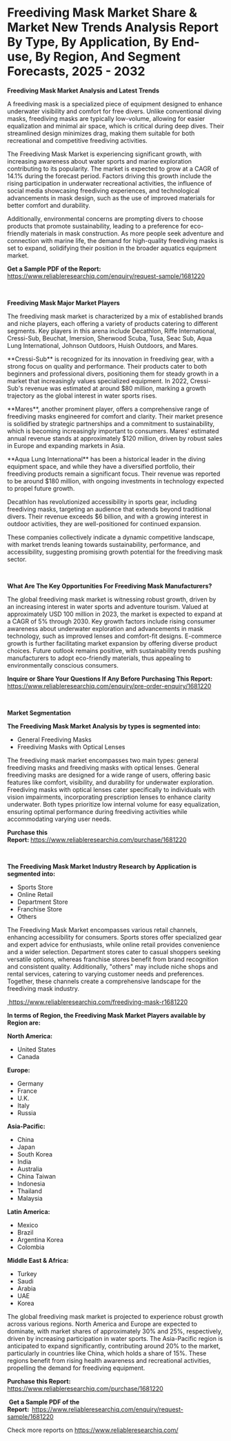 <p><h1>Freediving Mask Market Share & Market New Trends Analysis Report By Type, By Application, By End-use, By Region, And Segment Forecasts, 2025 - 2032</h1></p><p><strong>Freediving Mask Market Analysis and Latest Trends</strong></p>
<p><p>A freediving mask is a specialized piece of equipment designed to enhance underwater visibility and comfort for free divers. Unlike conventional diving masks, freediving masks are typically low-volume, allowing for easier equalization and minimal air space, which is critical during deep dives. Their streamlined design minimizes drag, making them suitable for both recreational and competitive freediving activities.</p><p>The Freediving Mask Market is experiencing significant growth, with increasing awareness about water sports and marine exploration contributing to its popularity. The market is expected to grow at a CAGR of 14.1% during the forecast period. Factors driving this growth include the rising participation in underwater recreational activities, the influence of social media showcasing freediving experiences, and technological advancements in mask design, such as the use of improved materials for better comfort and durability.</p><p>Additionally, environmental concerns are prompting divers to choose products that promote sustainability, leading to a preference for eco-friendly materials in mask construction. As more people seek adventure and connection with marine life, the demand for high-quality freediving masks is set to expand, solidifying their position in the broader aquatics equipment market.</p></p>
<p><strong>Get a Sample PDF of the Report:&nbsp;</strong> <a href="https://www.reliableresearchiq.com/enquiry/request-sample/1681220?utm_campaign=2732&utm_medium=2&utm_source=Github&utm_content=ia&utm_term=24032025&utm_id=freediving-mask">https://www.reliableresearchiq.com/enquiry/request-sample/1681220</a></p>
<p>&nbsp;</p>
<p><strong>Freediving Mask Major Market Players</strong></p>
<p><p>The freediving mask market is characterized by a mix of established brands and niche players, each offering a variety of products catering to different segments. Key players in this arena include Decathlon, Riffe International, Cressi-Sub, Beuchat, Imersion, Sherwood Scuba, Tusa, Seac Sub, Aqua Lung International, Johnson Outdoors, Huish Outdoors, and Mares.</p><p>**Cressi-Sub** is recognized for its innovation in freediving gear, with a strong focus on quality and performance. Their products cater to both beginners and professional divers, positioning them for steady growth in a market that increasingly values specialized equipment. In 2022, Cressi-Sub's revenue was estimated at around $80 million, marking a growth trajectory as the global interest in water sports rises.</p><p>**Mares**, another prominent player, offers a comprehensive range of freediving masks engineered for comfort and clarity. Their market presence is solidified by strategic partnerships and a commitment to sustainability, which is becoming increasingly important to consumers. Mares' estimated annual revenue stands at approximately $120 million, driven by robust sales in Europe and expanding markets in Asia.</p><p>**Aqua Lung International** has been a historical leader in the diving equipment space, and while they have a diversified portfolio, their freediving products remain a significant focus. Their revenue was reported to be around $180 million, with ongoing investments in technology expected to propel future growth.</p><p>Decathlon has revolutionized accessibility in sports gear, including freediving masks, targeting an audience that extends beyond traditional divers. Their revenue exceeds $6 billion, and with a growing interest in outdoor activities, they are well-positioned for continued expansion.</p><p>These companies collectively indicate a dynamic competitive landscape, with market trends leaning towards sustainability, performance, and accessibility, suggesting promising growth potential for the freediving mask sector.</p></p>
<p>&nbsp;</p>
<p><strong>What Are The Key Opportunities For Freediving Mask Manufacturers?</strong></p>
<p><p>The global freediving mask market is witnessing robust growth, driven by an increasing interest in water sports and adventure tourism. Valued at approximately USD 100 million in 2023, the market is expected to expand at a CAGR of 5% through 2030. Key growth factors include rising consumer awareness about underwater exploration and advancements in mask technology, such as improved lenses and comfort-fit designs. E-commerce growth is further facilitating market expansion by offering diverse product choices. Future outlook remains positive, with sustainability trends pushing manufacturers to adopt eco-friendly materials, thus appealing to environmentally conscious consumers.</p></p>
<p><strong>Inquire or Share Your Questions If Any Before Purchasing This Report:</strong> <a href="https://www.reliableresearchiq.com/enquiry/pre-order-enquiry/1681220?utm_campaign=2732&utm_medium=2&utm_source=Github&utm_content=ia&utm_term=24032025&utm_id=freediving-mask">https://www.reliableresearchiq.com/enquiry/pre-order-enquiry/1681220</a></p>
<p>&nbsp;</p>
<p><strong>Market Segmentation</strong></p>
<p><strong>The Freediving Mask Market Analysis by types is segmented into:</strong></p>
<p><ul><li>General Freediving Masks</li><li>Freediving Masks with Optical Lenses</li></ul></p>
<p><p>The freediving mask market encompasses two main types: general freediving masks and freediving masks with optical lenses. General freediving masks are designed for a wide range of users, offering basic features like comfort, visibility, and durability for underwater exploration. Freediving masks with optical lenses cater specifically to individuals with vision impairments, incorporating prescription lenses to enhance clarity underwater. Both types prioritize low internal volume for easy equalization, ensuring optimal performance during freediving activities while accommodating varying user needs.</p></p>
<p><strong>Purchase this Report:&nbsp;</strong><a href="https://www.reliableresearchiq.com/purchase/1681220?utm_campaign=2732&utm_medium=2&utm_source=Github&utm_content=ia&utm_term=24032025&utm_id=freediving-mask">https://www.reliableresearchiq.com/purchase/1681220</a></p>
<p>&nbsp;</p>
<p><strong>The Freediving Mask Market Industry Research by Application is segmented into:</strong></p>
<p><ul><li>Sports Store</li><li>Online Retail</li><li>Department Store</li><li>Franchise Store</li><li>Others</li></ul></p>
<p><p>The Freediving Mask Market encompasses various retail channels, enhancing accessibility for consumers. Sports stores offer specialized gear and expert advice for enthusiasts, while online retail provides convenience and a wider selection. Department stores cater to casual shoppers seeking versatile options, whereas franchise stores benefit from brand recognition and consistent quality. Additionally, "others" may include niche shops and rental services, catering to varying customer needs and preferences. Together, these channels create a comprehensive landscape for the freediving mask industry.</p></p>
<p><a href="https://www.reliableresearchiq.com/freediving-mask-r1681220?utm_campaign=2732&utm_medium=2&utm_source=Github&utm_content=ia&utm_term=24032025&utm_id=freediving-mask">&nbsp;https://www.reliableresearchiq.com/freediving-mask-r1681220</a></p>
<p><strong>In terms of Region, the Freediving Mask Market Players available by Region are:</strong></p>
<p>
    <p> <strong> North America: </strong>
        <ul>
            <li>United States</li>
            <li>Canada</li>
        </ul>
        </p> 
    <p> <strong> Europe: </strong>
        <ul>
            <li>Germany</li>
            <li>France</li>
            <li>U.K.</li>
            <li>Italy</li>
            <li>Russia</li>
        </ul>
        </p> 
    <p> <strong> Asia-Pacific: </strong>
        <ul>
            <li>China</li>
            <li>Japan</li>
            <li>South Korea</li>
            <li>India</li>
            <li>Australia</li>
            <li>China Taiwan</li>
            <li>Indonesia</li>
            <li>Thailand</li>
            <li>Malaysia</li>
        </ul>
        </p> 
    <p> <strong> Latin America: </strong>
        <ul>
            <li>Mexico</li>
            <li>Brazil</li>
            <li>Argentina Korea</li>
            <li>Colombia</li>
        </ul>
        </p> 
    <p> <strong> Middle East & Africa: </strong>
        <ul>
            <li>Turkey</li>
            <li>Saudi</li>
            <li>Arabia</li>
            <li>UAE</li>
            <li>Korea</li>
        </ul>
    </p>
    </p>
<p><p>The global freediving mask market is projected to experience robust growth across various regions. North America and Europe are expected to dominate, with market shares of approximately 30% and 25%, respectively, driven by increasing participation in water sports. The Asia-Pacific region is anticipated to expand significantly, contributing around 20% to the market, particularly in countries like China, which holds a share of 15%. These regions benefit from rising health awareness and recreational activities, propelling the demand for freediving equipment.</p></p>
<p><strong>Purchase this Report: </strong><a href="https://www.reliableresearchiq.com/purchase/1681220?utm_campaign=2732&utm_medium=2&utm_source=Github&utm_content=ia&utm_term=24032025&utm_id=freediving-mask">https://www.reliableresearchiq.com/purchase/1681220</a></p>
<p>&nbsp;<strong>Get a Sample PDF of the Report:&nbsp;&nbsp;</strong><a href="https://www.reliableresearchiq.com/enquiry/request-sample/1681220?utm_campaign=2732&utm_medium=2&utm_source=Github&utm_content=ia&utm_term=24032025&utm_id=freediving-mask">https://www.reliableresearchiq.com/enquiry/request-sample/1681220</a></p>
<p><strong></strong></p>
<p>Check more reports on <a href="https://www.reliableresearchiq.com/?utm_campaign=2732&utm_medium=2&utm_source=Github&utm_content=ia&utm_term=24032025&utm_id=freediving-mask">https://www.reliableresearchiq.com/</a></p>